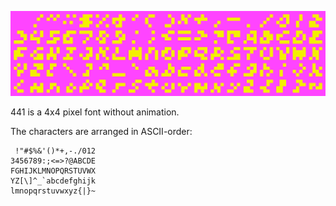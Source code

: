 ![Full character set](preview.png)

441 is a 4x4 pixel font without animation. 

The characters are arranged in ASCII-order:

     !"#$%&'()*+,-./012
    3456789:;<=>?@ABCDE
    FGHIJKLMNOPQRSTUVWX
    YZ[\]^_`abcdefghijk
    lmnopqrstuvwxyz{|}~

